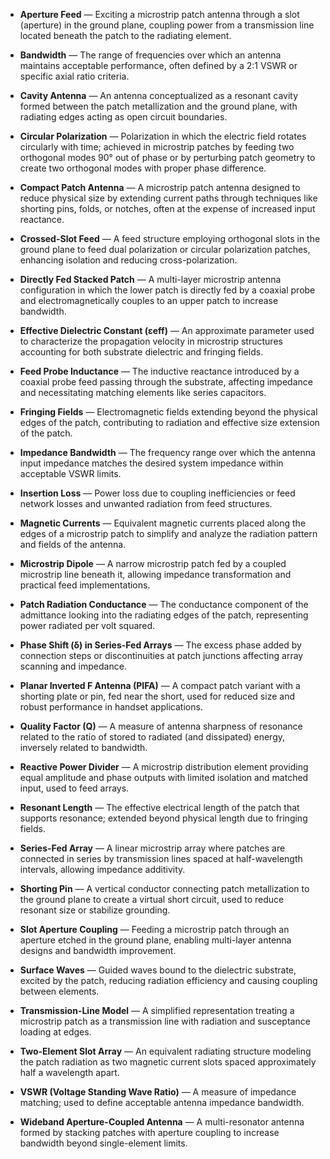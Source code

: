 - **Aperture Feed** — Exciting a microstrip patch antenna through a slot (aperture) in the ground plane, coupling power from a transmission line located beneath the patch to the radiating element.

- **Bandwidth** — The range of frequencies over which an antenna maintains acceptable performance, often defined by a 2:1 VSWR or specific axial ratio criteria.

- **Cavity Antenna** — An antenna conceptualized as a resonant cavity formed between the patch metallization and the ground plane, with radiating edges acting as open circuit boundaries.

- **Circular Polarization** — Polarization in which the electric field rotates circularly with time; achieved in microstrip patches by feeding two orthogonal modes 90° out of phase or by perturbing patch geometry to create two orthogonal modes with proper phase difference.

- **Compact Patch Antenna** — A microstrip patch antenna designed to reduce physical size by extending current paths through techniques like shorting pins, folds, or notches, often at the expense of increased input reactance.

- **Crossed-Slot Feed** — A feed structure employing orthogonal slots in the ground plane to feed dual polarization or circular polarization patches, enhancing isolation and reducing cross-polarization.

- **Directly Fed Stacked Patch** — A multi-layer microstrip antenna configuration in which the lower patch is directly fed by a coaxial probe and electromagnetically couples to an upper patch to increase bandwidth.

- **Effective Dielectric Constant (εeff)** — An approximate parameter used to characterize the propagation velocity in microstrip structures accounting for both substrate dielectric and fringing fields.

- **Feed Probe Inductance** — The inductive reactance introduced by a coaxial probe feed passing through the substrate, affecting impedance and necessitating matching elements like series capacitors.

- **Fringing Fields** — Electromagnetic fields extending beyond the physical edges of the patch, contributing to radiation and effective size extension of the patch.

- **Impedance Bandwidth** — The frequency range over which the antenna input impedance matches the desired system impedance within acceptable VSWR limits.

- **Insertion Loss** — Power loss due to coupling inefficiencies or feed network losses and unwanted radiation from feed structures.

- **Magnetic Currents** — Equivalent magnetic currents placed along the edges of a microstrip patch to simplify and analyze the radiation pattern and fields of the antenna.

- **Microstrip Dipole** — A narrow microstrip patch fed by a coupled microstrip line beneath it, allowing impedance transformation and practical feed implementations.

- **Patch Radiation Conductance** — The conductance component of the admittance looking into the radiating edges of the patch, representing power radiated per volt squared.

- **Phase Shift (δ) in Series-Fed Arrays** — The excess phase added by connection steps or discontinuities at patch junctions affecting array scanning and impedance.

- **Planar Inverted F Antenna (PIFA)** — A compact patch variant with a shorting plate or pin, fed near the short, used for reduced size and robust performance in handset applications.

- **Quality Factor (Q)** — A measure of antenna sharpness of resonance related to the ratio of stored to radiated (and dissipated) energy, inversely related to bandwidth.

- **Reactive Power Divider** — A microstrip distribution element providing equal amplitude and phase outputs with limited isolation and matched input, used to feed arrays.

- **Resonant Length** — The effective electrical length of the patch that supports resonance; extended beyond physical length due to fringing fields.

- **Series-Fed Array** — A linear microstrip array where patches are connected in series by transmission lines spaced at half-wavelength intervals, allowing impedance additivity.

- **Shorting Pin** — A vertical conductor connecting patch metallization to the ground plane to create a virtual short circuit, used to reduce resonant size or stabilize grounding.

- **Slot Aperture Coupling** — Feeding a microstrip patch through an aperture etched in the ground plane, enabling multi-layer antenna designs and bandwidth improvement.

- **Surface Waves** — Guided waves bound to the dielectric substrate, excited by the patch, reducing radiation efficiency and causing coupling between elements.

- **Transmission-Line Model** — A simplified representation treating a microstrip patch as a transmission line with radiation and susceptance loading at edges.

- **Two-Element Slot Array** — An equivalent radiating structure modeling the patch radiation as two magnetic current slots spaced approximately half a wavelength apart.

- **VSWR (Voltage Standing Wave Ratio)** — A measure of impedance matching; used to define acceptable antenna impedance bandwidth.

- **Wideband Aperture-Coupled Antenna** — A multi-resonator antenna formed by stacking patches with aperture coupling to increase bandwidth beyond single-element limits.
